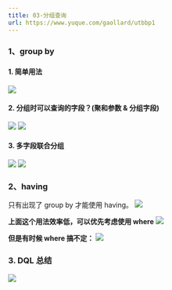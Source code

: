```yaml
---
title: 03-分组查询
url: https://www.yuque.com/gaollard/utbbp1
---
```




### 1、group by



#### 1. 简单用法

![](http://s3.airtlab.com/mysql/20220522232517.png)



#### 2. 分组时可以查询的字段？(聚和参数 & 分组字段)

![](http://s3.airtlab.com/mysql/20220522232542.png)
![](http://s3.airtlab.com/mysql/20220522232607.png)



#### 3. 多字段联合分组

![](http://s3.airtlab.com/mysql/20220522232637.png)
![](http://s3.airtlab.com/mysql/20220522232702.png)



### 2、having

只有出现了 group by 才能使用 having。
![](http://s3.airtlab.com/mysql/20220522232736.png)

**上面这个用法效率低，可以优先考虑使用 where**
![](http://s3.airtlab.com/mysql/20220522232807.png)

**但是有时候 where 搞不定：**
![](http://s3.airtlab.com/mysql/20220522232847.png)



### 3. DQL 总结

![](http://s3.airtlab.com/mysql/20220522232903.png)
